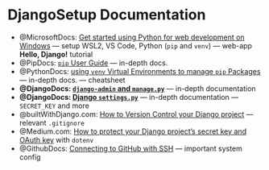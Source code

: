 # DjangoSetup Documentation

- @MicrosoftDocs: [Get started using Python for web development on Windows](https://learn.microsoft.com/en-us/windows/python/web-frameworks) — setup WSL2, VS Code, Python (`pip` and `venv`) — web-app **Hello, Django!** tutorial
- @PipDocs: [`pip` User Guide](https://pip.pypa.io/en/stable/) — in-depth docs.
- @PythonDocs: [using `venv` Virtual Environments to manage `pip` Packages](https://docs.python.org/3/tutorial/venv.html) — in-depth docs. — cheatsheet
- **@DjangoDocs: [`django-admin` and `manage.py`](https://docs.djangoproject.com/en/4.1/ref/django-admin/)** — in-depth documentation
- **@DjangoDocs: [Django `settings.py`](https://docs.djangoproject.com/en/4.1/ref/settings/#secret-key)** — in-depth documentation — `SECRET_KEY` and more
- @builtWithDjango.com: [How to Version Control your Django project](https://builtwithdjango.com/blog/django-version-control) — relevant `.gitignore`
- @Medium.com: [How to protect your Django project’s secret key and OAuth key](https://medium.com/@akashcsemu/how-to-protect-your-django-projects-secret-key-and-oauth-key-1976f809447e) with `dotenv`
- @GithubDocs: [Connecting to GitHub with SSH](https://docs.github.com/en/authentication/connecting-to-github-with-ssh) — important system config
